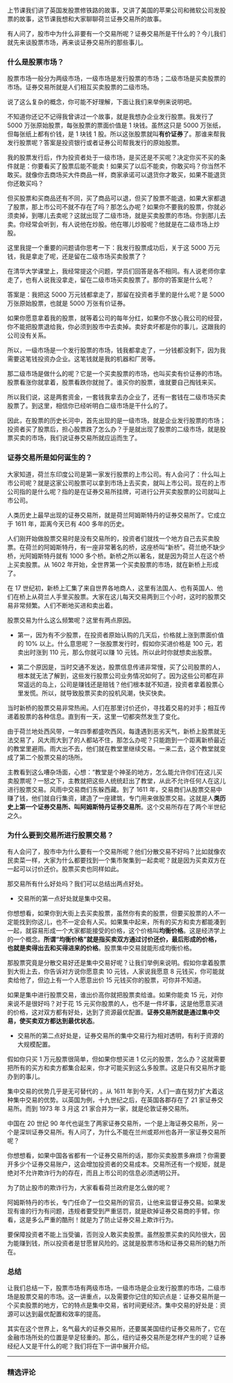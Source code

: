 <p data-nodeid="5650" class="">上节课我们讲了英国发股票修铁路的故事，又讲了美国的苹果公司和微软公司发股票的故事，这节课我想和大家聊聊荷兰证券交易所的故事。</p>
<p data-nodeid="5651">有人问了，股市中为什么非要有一个交易所呢？证券交易所是干什么的？今儿我们就先来谈股票市场，再来谈证券交易所的那些事儿。</p>
<h3 data-nodeid="5652">什么是股票市场？</h3>
<p data-nodeid="5653">股票市场一般分为两级市场，一级市场是发行股票的市场；二级市场是买卖股票的市场。证券交易所就是人们相互买卖股票的二级市场。</p>
<p data-nodeid="5654">说了这么复杂的概念，你可能不好理解，下面让我们来举例来说明吧。</p>
<p data-nodeid="5655">不知道你还记不记得我曾讲过一个故事，就是我想办企业发行股票。我发行了 5000 万张原始股票，每张股票的票面价值是 1 块钱。虽然这只是 5000 万张纸，但每张纸上都有价钱，是 1 块钱 1 股。所以这张股票就叫<strong data-nodeid="5712">有价证券</strong>了。那谁来帮我发行股票呢？答案是投资银行或者证券公司帮我发行的原始股票。</p>
<p data-nodeid="5656">我的股票发行后，作为投资者处于一级市场，是买还是不买呢？决定你买不买的条件就是：你要看买了股票后能不能卖！如果买了以后不能卖，你敢买吗？你当然不敢买。就像你去商场买大件商品一样，商家承诺可以退货你才敢买，如果不能退货你还敢买吗？</p>
<p data-nodeid="5657">但买股票和买商品还有不同，买了商品可以退，但买了股票不能退，如果大家都退了股票，那上市公司不就不存在了吗？那怎么办呢？如果你不要我的股票，你就必须卖掉，到哪儿去卖呢？这就出现了二级市场，就是买卖股票的市场。你到那儿去卖。你经常会听到，有人说他在炒股。他在哪儿炒股呢？他就是在二级市场上炒股。</p>
<p data-nodeid="5658">这里我提一个重要的问题请你思考一下：我发行股票成功后，关于这 5000 万元钱，我是拿走了呢，还是留在二级市场买卖股票了？</p>
<p data-nodeid="5659">在清华大学课堂上，我经常提这个问题，学员们回答是各不相同。有人说老师你拿走了，也有人说我没拿走，留在二级市场买卖股票了。那你的答案是什么呢？</p>
<p data-nodeid="5660">答案是：我把这 5000 万元钱都拿走了，那留在投资者手里的是什么呢？是 5000 万张原始股票，也就是 5000 万张有价证券。</p>
<p data-nodeid="5661">如果你愿意拿着我的股票，就等着公司的每年分红，如果你不放心我公司的经营，你不能把股票退给我，你必须到股市中去卖掉。卖好卖坏都是你的事儿，这跟我的公司没有关系。</p>
<p data-nodeid="5662">所以，一级市场是一个发行股票的市场，钱我都拿走了，一分钱都没剩下，因为我需要这笔钱投资办企业。这笔钱就是我的机器和厂房等。</p>
<p data-nodeid="5663">那二级市场是做什么的呢？它是一个买卖股票的市场，也叫买卖有价证券的市场。股票看涨你就拿着，股票看跌你就抛了。谁买你的股票，谁就要自己掏钱来买。</p>
<p data-nodeid="5664">所以我们说，这是两套资金，一套钱我拿去办企业了，还有一套钱在二级市场买卖股票了。到这里，相信你已经听明白二级市场是干什么的了。</p>
<p data-nodeid="5665">因此，在股票的历史长河中，首先出现的是一级市场，就是企业发行股票的市场；投资者买了股票后，担心股票跌了怎么办？于是就出现了股票的二级市场，就是股票买卖的市场，我们说证券交易所就应运而生了。</p>
<h3 data-nodeid="5666">证券交易所是如何诞生的？</h3>
<p data-nodeid="5667">大家知道，荷兰东印度公司是第一家发行股票的上市公司。有人会问了：什么叫上市公司呢？就是这家公司股票可以拿到市场上去买卖，就叫上市公司。现在的上市公司指的是什么呢？指的是在证券交易所挂牌，可进行公开买卖股票的公司就叫上市公司。</p>
<p data-nodeid="5668">人类历史上最早出现的证券交易所，就是荷兰阿姆斯特丹的证券交易所了。它成立于 1611 年，距离今天已有 400 多年的历史。</p>
<p data-nodeid="5669">人们刚开始做股票交易时是没有交易所的，投资者们就找一个地方自己去买卖股票。在荷兰的阿姆斯特丹，有一座非常著名的桥，这座桥叫“新桥”。荷兰绝不缺少桥，光阿姆斯特丹就有 1000 多个桥。新桥之所以著名，就是因为荷兰人在这个桥上买卖股票。从 1602 年开始，全世界第一个买卖股票的市场，就在新桥上形成了。</p>
<p data-nodeid="6756" class="">在 17 世纪初，新桥上汇集了来自世界各地商人，这里有法国人、也有英国人、他们在桥上从荷兰人手里买股票。大家在这儿每天交易两到三个小时，这时的股票交易非常频繁。人们不断地买进和卖出着。</p>





<p data-nodeid="5671">股票交易为什么这么频繁呢？这里有两点原因。</p>
<ul data-nodeid="7002">
<li data-nodeid="7003">
<p data-nodeid="7004">第一，因为有不少股票，在投资者原始认购的几天后，价格就上涨到票面价值的 10% 以上。什么意思呢？一张股票发行时，假如你买进价格是 100 元，若卖出时涨到 110 元，那么你就可以赚 10 元钱。所以此时你就想卖出股票。</p>
</li>
<li data-nodeid="7005">
<p data-nodeid="7006" class="te-preview-highlight">第二个原因是，当时交通不发达，股票信息传递非常慢，买了公司股票的人，根本就无法了解到，这些发行股票公司业务情况如何了。因为这些公司都在非常遥远的岛上，公司是赚钱还是赔钱？他们根本就不知道，投资者拿着股票心里发慌。所以，就导致股票买卖的投机风潮，快买快卖。</p>
</li>
</ul>

<p data-nodeid="5677">当时新桥的股票交易非常热闹。人们在那里讨价还价，寻找着交易的对手；相互传递着股票的各种信息。直到有一天，这里一切都突然发生了变化。</p>
<p data-nodeid="5678">由于荷兰地处西风带，一年四季都盛吹西风，每逢遇到恶劣天气，新桥上股票就无法交易了，风大雨大到了的人都站不住，那怎么办呢？只能跑到一个距离新桥最近的教堂里避雨。雨大出不去，他们就在教堂里继续交易。一来二去，这个教堂就变成了第二个股票交易的场所。</p>
<p data-nodeid="5679">主教看到这么嘈杂场面，心想：“教堂是个神圣的地方，怎么能允许你们在这儿买卖股票呢？一怒之下，主教就把这些人统统赶出了教堂，从此不允许任何人在这儿进行股票交易。风雨中交易商们东躲西藏。到了 1611 年，交易商们从股票交易中赚了钱，他们就自行集资，建造了一座建筑，专门用来做股票交易。这就是人<strong data-nodeid="5738">类历史上第一个证券交易所、叫阿姆斯特丹证券交易所</strong>。这个交易所存在了两个半世纪之久。</p>
<h3 data-nodeid="5680">为什么要到交易所进行股票交易？</h3>
<p data-nodeid="5681">有人会问了，股市中为什么要有一个交易所呢？他们分散交易不好吗？比如就像农民卖菜一样，大家为什么都要找到一个集市聚集到一起卖呢？就是因为买卖双方在一起可以讨价还价。股票买卖也同样如此。</p>
<p data-nodeid="5682">那交易所有什么好处吗？我们可以总结出两点好处。</p>
<ul data-nodeid="5683">
<li data-nodeid="5684">
<p data-nodeid="5685">交易所的第一点好处就是集中交易。</p>
</li>
</ul>
<p data-nodeid="5686">你想想看，如果你到大街上去买卖股票，虽然你有卖的股票，但要买股票的人不一定能找到你这儿，也不一定会有人买。如果集中起来，所有的买方和卖方都能凑到一起，就容易形成一个大家都能接受的价格，这个价格叫<strong data-nodeid="5752">均衡价格</strong>。这是经济学上的一个概念。<strong data-nodeid="5753">所谓“均衡价格”就是指买卖双方通过讨价还价，最后形成的价格，也就是卖得出去和买得进来的价格</strong>。股票集中交易就能形成均衡价格。</p>
<p data-nodeid="5687">那股票究竟是分散交易好还是集中交易好呢？让我们举例来说明。假如你拿着股票到大街上去，你告诉对方说你愿意卖 10 元钱，人家说我愿意 8 元钱买，你可能就卖给他了，但边上有一个人愿意出价 15 元钱买你的股票，可你并不知道。</p>
<p data-nodeid="5688">如果是集中进行股票交易，谁出价高你就把股票卖给谁。如果你能卖 15 元，对你来说不是很好吗？对于花 15 元买你股票的人，也不是一件坏事，这是他愿意买进的价格，这对双方都有好处，达到了资源最优配置。<strong data-nodeid="5760">证券交易所就是通过集中交易，使买卖双方都达到最优状态</strong>。</p>
<ul data-nodeid="5689">
<li data-nodeid="5690">
<p data-nodeid="5691">交易所的第二点好处是，证券交易所的集中交易行为相对透明，有利于资源的大规模配置。</p>
</li>
</ul>
<p data-nodeid="5692">假如你只买 1 万元股票很简单，但如果你想买进 1 亿元的股票，怎么办？这就需要把所有的买方和卖方都集合起来，你才可能买到这么多股票。这是只有交易所才能办到的事儿。</p>
<p data-nodeid="5693">集中交易的优势几乎是无可替代的 。从 1611 年到今天，人们一直在努力扩大着这种集中交易的优势。以英国为例，十九世纪之后，在英国各郡存在了 21 家证券交易所。而到 1973 年 3 月这 21 家合并为一家，就是伦敦证券交易所。</p>
<p data-nodeid="5694">中国在 20 世纪 90 年代也诞生了两家证券交易所，一个是上海证券交易所，另一个是深圳证券交易所。有人问了，为什么不能在兰州或郑州也各开一家证券交易所呢？</p>
<p data-nodeid="5695">你想想看，如果中国各省都有一个证券交易所的话，那你买卖股票多麻烦？你需要开多少个证券交易账户，这会增加投资者的交易成本。交易所还有一个规矩，就是绝对不允许欺诈行为的存在，而且上市公司的信息必须透明公开。</p>
<p data-nodeid="5696">为了防止股市的欺诈行为，大家看看荷兰政府是怎么做的呢？</p>
<p data-nodeid="5697">阿姆斯特丹的市长，专门任命了一位交易所的官员，让他来监督证券交易。如果发现有谁的行为有问题，违规者要受到严重惩罚，就是砍掉证券交易商的手臂。你看，这是多么严重的酷刑！就是为了防止证券交易上欺诈行为。</p>
<p data-nodeid="5698">要保障投资者不能上当受骗，否则没人敢买卖股票。虽然股票买卖的风险很大，因为能赚到钱，所以投资者是甘愿冒风险的。这就是股票市场和证券交易所的魅力所在。</p>
<h3 data-nodeid="5699" class="">总结</h3>
<p data-nodeid="5700">让我们总结一下，股票市场有两级市场，一级市场是企业发行股票的市场，二级市场是股票交易的市场。这一讲重点，以及需要你记住的知识点是：证券交易所是一个买卖股票的地方，它的特点是集中交易，省时间更经济。集中交易的好处是：资源可以达到最优配置和效率的提高。</p>
<p data-nodeid="5701" class="">其实在这个世界上，名气最大的证券交易所，还要属美国纽约证券交易所了，它在金融市场所处的位置是举足轻重的。那么，纽约证券交易所是怎样产生的呢？证券经纪人又是干什么的呢？我们将在下一讲中展开介绍。</p>

---

### 精选评论


